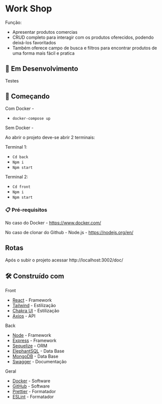 # Work Shop

Função:
- Apresentar produtos comercias
- CRUD completo para interagir com os produtos oferecidos, podendo deixá-los favoritados
- Também oferece campo de busca e filtros para encontrar produtos de uma forma mais fácil e pratica

## 🚧 Em Desenvolvimento

Testes

## 🚀 Começando

Com Docker - 

- `docker-compose up `

Sem Docker -

Ao abrir o projeto deve-se abrir 2 terminais:

Terminal 1:

- `Cd back`
- `Npm i`
- `Npm start`

Terminal 2:

- `Cd front`
- `Npm i`
- `Npm start`

### 📋 Pré-requisitos

No caso do Docker - https://www.docker.com/

No caso de clonar do Github - Node.js - https://nodejs.org/en/

## Rotas 

Após o subir o projeto acessar http://localhost:3002/doc/ 

## 🛠️ Construído com

Front
* [React](https://pt-br.reactjs.org/) - Framework 
* [Tailwind](https://tailwindcss.com/) - Estilização
* [Chakra UI](https://chakra-ui.com/) - Estilização
* [Axios](https://axios-http.com/ptbr/docs/intro) - API

Back
* [Node](https://nodejs.org/en/) - Framework 
* [Express](http://expressjs.com/pt-br/) - Framework 
* [Sequelize](https://sequelize.org/) - ORM 
* [ElephantSQL](https://www.elephantsql.com/) - Data Base 
* [MongoDB](https://www.mongodb.com/) - Data Base 
* [Swagger](https://swagger.io/) - Documentação

Geral
* [Docker](https://www.docker.com/) - Software 
* [GitHub](https://github.com/) - Software
* [Prettier](https://prettier.io/) -  Formatador
* [ESLint](https://eslint.org/) -  Formatador
